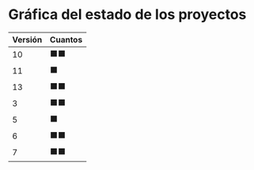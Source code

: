 # Gráfica del estado de los proyectos


| Versión | Cuantos               |
|---------|-----------------------|
| 10 | ⬛⬛|
| 11 | ⬛|
| 13 | ⬛⬛|
| 3 | ⬛⬛|
| 5 | ⬛|
| 6 | ⬛⬛|
| 7 | ⬛⬛|

